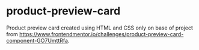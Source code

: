 # product-preview-card
Product preview card created using HTML and CSS only on base of project from https://www.frontendmentor.io/challenges/product-preview-card-component-GO7UmttRfa.
